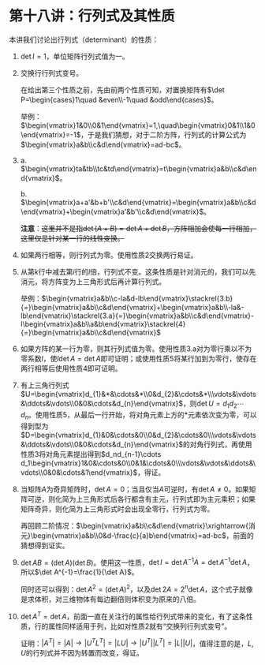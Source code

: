 
# 第十八讲：行列式及其性质

本讲我们讨论出行列式（determinant）的性质：

1. $\det{I}=1$，单位矩阵行列式值为一。
2. 交换行行列式变号。

    在给出第三个性质之前，先由前两个性质可知，对置换矩阵有$\det P=\begin{cases}1\quad &even\\-1\quad &odd\end{cases}$。

    举例：$\begin{vmatrix}1&0\\0&1\end{vmatrix}=1,\quad\begin{vmatrix}0&1\\1&0\end{vmatrix}=-1$，于是我们猜想，对于二阶方阵，行列式的计算公式为$\begin{vmatrix}a&b\\c&d\end{vmatrix}=ad-bc$。

3. a. $\begin{vmatrix}ta&tb\\tc&td\end{vmatrix}=t\begin{vmatrix}a&b\\c&d\end{vmatrix}$。

    b. $\begin{vmatrix}a+a'&b+b'\\c&d\end{vmatrix}=\begin{vmatrix}a&b\\c&d\end{vmatrix}+\begin{vmatrix}a'&b'\\c&d\end{vmatrix}$。
    
    **注意**：~~这里并不是指$\det (A+B)=\det A+\det B$，方阵相加会使每一行相加，这里仅是针对某一行的线性变换。~~

4. 如果两行相等，则行列式为零。使用性质2交换两行易证。
5. 从第$k$行中减去第$i$行的$l$倍，行列式不变。这条性质是针对消元的，我们可以先消元，将方阵变为上三角形式后再计算行列式。

    举例：$\begin{vmatrix}a&b\\c-la&d-lb\end{vmatrix}\stackrel{3.b}{=}\begin{vmatrix}a&b\\c&d\end{vmatrix}+\begin{vmatrix}a&b\\-la&-lb\end{vmatrix}\stackrel{3.a}{=}\begin{vmatrix}a&b\\c&d\end{vmatrix}-l\begin{vmatrix}a&b\\a&b\end{vmatrix}\stackrel{4}{=}\begin{vmatrix}a&b\\c&d\end{vmatrix}$

6. 如果方阵的某一行为零，则其行列式值为零。使用性质3.a对为零行乘以不为零系数$l$，使$l\det A=\det A$即可证明；或使用性质5将某行加到为零行，使存在两行相等后使用性质4即可证明。

7. 有上三角行列式$U=\begin{vmatrix}d_{1}&*&\cdots&*\\0&d_{2}&\cdots&*\\\vdots&\vdots&\ddots&\vdots\\0&0&\cdots&d_{n}\end{vmatrix}$，则$\det U=d_1d_2\cdots d_n$。使用性质5，从最后一行开始，将对角元素上方的$*$元素依次变为零，可以得到型为$D=\begin{vmatrix}d_{1}&0&\cdots&0\\0&d_{2}&\cdots&0\\\vdots&\vdots&\ddots&\vdots\\0&0&\cdots&d_{n}\end{vmatrix}$的对角行列式，再使用性质3将对角元素提出得到$d_nd_{n-1}\cdots d_1\begin{vmatrix}1&0&\cdots&0\\0&1&\cdots&0\\\vdots&\vdots&\ddots&\vdots\\0&0&\cdots&1\end{vmatrix}$，得证。

8. 当矩阵$A$为奇异矩阵时，$\det A=0$；当且仅当$A$可逆时，有$\det A\neq0$。如果矩阵可逆，则化简为上三角形式后各行都含有主元，行列式即为主元乘积；如果矩阵奇异，则化简为上三角形式时会出现全零行，行列式为零。

    再回顾二阶情况：$\begin{vmatrix}a&b\\c&d\end{vmatrix}\xrightarrow{消元}\begin{vmatrix}a&b\\0&d-\frac{c}{a}b\end{vmatrix}=ad-bc$，前面的猜想得到证实。

9. $\det AB=(\det A)(\det B)$。使用这一性质，$\det I=\det{A^{-1}A}=\det A^{-1}\det A$，所以$\det A^{-1}=\frac{1}{\det A}$。

    同时还可以得到：$\det A^2=(\det A)^2$，以及$\det 2A=2^n\det A$，这个式子就像是求体积，对三维物体有每边翻倍则体积变为原来的八倍。

10. $\det A^T=\det A$，前面一直在关注行的属性给行列式带来的变化，有了这条性质，行的属性同样适用于列，比如对性质2就有“交换列行列式变号”。
    
    证明：$\left|A^T\right|=\left|A\right|\rightarrow\left|U^TL^T\right|=\left|LU\right|\rightarrow\left|U^T\right|\left|L^T\right|=\left|L\right|\left|U\right|$，值得注意的是，$L, U$的行列式并不因为转置而改变，得证。

